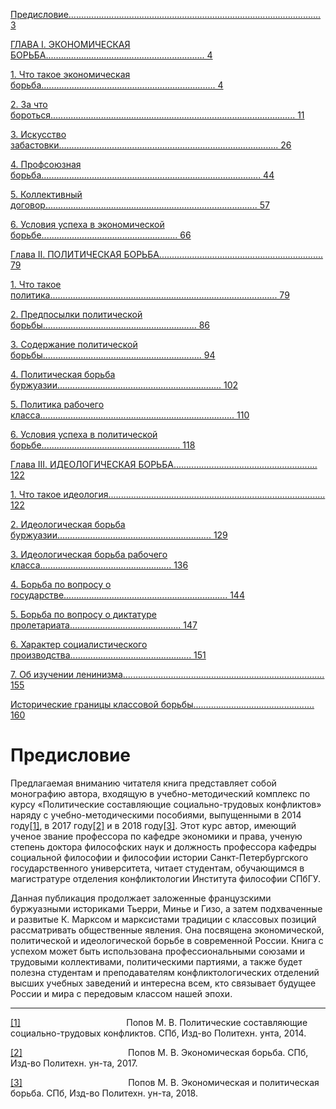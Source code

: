 [Предисловие.................................................................................................... 3](#__RefHeading___Toc11536_2205141691)

[ГЛАВА I. ЭКОНОМИЧЕСКАЯ БОРЬБА............................................................... 4](#__RefHeading___Toc11538_2205141691)

[1. Что такое экономическая борьба..................................................................... 4](#__RefHeading___Toc11650_2205141691)

[2. За что бороться................................................................................................. 11](#__RefHeading___Toc11652_2205141691)

[3. Искусство забастовки....................................................................................... 26](#__RefHeading___Toc11654_2205141691)

[4. Профсоюзная борьба....................................................................................... 44](#__RefHeading___Toc11656_2205141691)

[5. Коллективный договор.................................................................................... 57](#__RefHeading___Toc11658_2205141691)

[6. Условия успеха в экономической борьбе...................................................... 66](#__RefHeading___Toc11660_2205141691)

[Глава II. ПОЛИТИЧЕСКАЯ БОРЬБА................................................................. 79](#__RefHeading___Toc11540_2205141691)

[1. Что такое политика.......................................................................................... 79](#__RefHeading___Toc11662_2205141691)

[2. Предпосылки политической борьбы............................................................. 86](#__RefHeading___Toc11664_2205141691)

[3. Содержание политической борьбы............................................................... 94](#__RefHeading___Toc11666_2205141691)

[4. Политическая борьба буржуазии................................................................. 102](#__RefHeading___Toc11668_2205141691)

[5. Политика рабочего класса............................................................................. 110](#__RefHeading___Toc11670_2205141691)

[6. Условия успеха в политической борьбе....................................................... 118](#__RefHeading___Toc11672_2205141691)

[Глава III. ИДЕОЛОГИЧЕСКАЯ БОРЬБА......................................................... 122](#__RefHeading___Toc11542_2205141691)

[1. Что такое идеология...................................................................................... 122](#__RefHeading___Toc11674_2205141691)

[2. Идеологическая борьба буржуазии............................................................. 129](#__RefHeading___Toc11676_2205141691)

[3. Идеологическая борьба рабочего класса.................................................... 136](#__RefHeading___Toc11678_2205141691)

[4. Борьба по вопросу о государстве................................................................. 144](#__RefHeading___Toc11680_2205141691)

[5. Борьба по вопросу о диктатуре пролетариата............................................ 147](#__RefHeading___Toc11682_2205141691)

[6. Характер социалистического производства................................................ 151](#__RefHeading___Toc11684_2205141691)

[7. Об изучении ленинизма................................................................................ 155](#__RefHeading___Toc11686_2205141691)

[Исторические границы классовой борьбы................................................ 160](#__RefHeading___Toc11544_2205141691)

# Предисловие

Предлагаемая вниманию читателя книга представляет собой монографию автора, входящую в учебно-методический комплекс по курсу «Политические составляющие социально-трудовых конфликтов» наряду с учебно-методическими пособиями, выпущенными в 2014 году[[1]](#_ftn1), в 2017 году[[2]](#_ftn2) и в 2018 году[[3]](#_ftn3). Этот курс автор, имеющий ученое звание профессора по кафедре экономики и права, ученую степень доктора философских наук и должность профессора кафедры социальной философии и философии истории Санкт-Петербургского государственного университета, читает студентам, обучающимся в магистратуре отделения конфликтологии Института философии СПбГУ.

Данная публикация продолжает заложенные французскими буржуазными историками Тьерри, Минье и Гизо, а затем подхваченные и развитые К. Марксом и марксистами традиции с классовых позиций рассматривать общественные явления. Она посвящена экономической, политической и идеологической борьбе в современной России. Книга с успехом может быть использована профессиональными союзами и трудовыми коллективами, политическими партиями, а также будет полезна студентам и преподавателям конфликтологических отделений высших учебных заведений и интересна всем, кто связывает будущее России и мира с передовым классом нашей эпохи.

  

---

[[1]](#_ftnref1)                                           Попов М. В. Политические составляющие социально-трудовых конфликтов. СПб, Изд-во Политехн. унта, 2014.

[[2]](#_ftnref2)                                           Попов М. В. Экономическая борьба. СПб, Изд-во Политехн. ун-та, 2017.

[[3]](#_ftnref3)                                           Попов М. В. Экономическая и политическая борьба. СПб, Изд-во Политехн. ун-та, 2018.